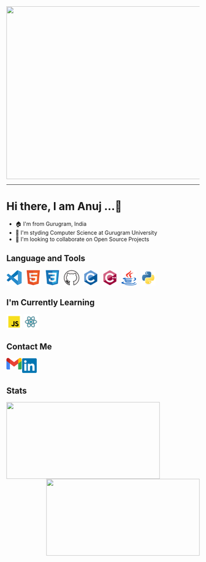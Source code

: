 <img align= center  width = 830  height = 450px src = "https://gifdb.com/gif/animated-chock-coding-c78f6elj32sfoi8q.html?embed=true">

<hr>

# Hi there, I am **Anuj ...👋**

- 🏠 I'm from Gurugram, India
- 🏫 I'm styding Computer Science at Gurugram University
- 👯 I'm looking to collaborate on Open Source Projects

## Language and Tools

<img align= "left" alt="VS code" width="40px" src="./assets/VS_code.svg" style="padding-right:10px;" />
<img align= "left" alt="HTML5" width="40px" src="./assets/HTML5.svg" style="padding-right:10px;" />
<img align= "left" alt="CSS3" width="40px" src="./assets/CSS3.svg" style="padding-right:10px;" />
<!-- <img align= "left" alt="Git" width="40px" src="./assets/Git.svg" style="padding-right:10px;" /> -->
<img align= "left" alt="GitHub" width="40px" src="./assets/Github.svg" style="padding-right:10px;" />
<img align= "left" alt="C" width="40px" src="./assets/C.svg" style="padding-right:10px;"/>
<img align= "left" alt="Cpp" width="40px" src="./assets/cplusplus.svg" style="padding-right:10px;"/>
<img align= "left" alt="Java" width="40px" src="./assets/java.svg" style="padding-right:10px;"/>
<img alt="Python" width="40px" src="./assets/Python.svg" style="padding-right:10px;"/>

## I'm Currently Learning
<img align= "left" alt="JavaScript" width="40px" src="./assets/js.svg" style="padding-right:4px;"/>

<img alt="React" width="40px" src="./assets/react.svg" style="padding-right:10px;"/>

## Contact Me

<p><a href="mailto:anujpandey111201.com"><img src="./assets/Gmail_Logo.svg" alt="Gmail" width="40px" align="left" padding-right="5px"></a></p>
<p><a href="https://linkedin.com/in/anuzpandey1"><img src="./assets/Linkedin.svg" alt="LinkedIn" width="40px" padding-right="10px"></a></p>

## Stats

<img align= "left" width = 400 height = 200 src = "https://github-readme-stats.vercel.app/api?username=anuzpandey1&show_icons=true&theme=tokyoknight&border_radius=10">

<img align="right" width = 400 height = 200 src = "https://streak-stats.demolab.com?user=anuzpandey1&theme=tokyonight&border_radius=10&date_format=j%20M%5B%20Y%5D&card_width=500">